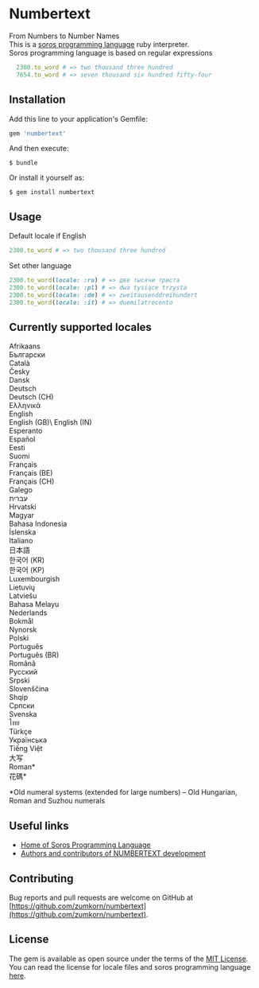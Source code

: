 # Numbertext

From Numbers to Number Names\
This is a [soros programming language](https://numbertext.github.io/) ruby interpreter.\
Soros programming language is based on regular expressions

```ruby
  2300.to_word # => two thousand three hundred
  7654.to_word # => seven thousand six hundred fifty-four
```

## Installation

Add this line to your application's Gemfile:

```ruby
gem 'numbertext'
```

And then execute:

    $ bundle

Or install it yourself as:

    $ gem install numbertext

## Usage

Default locale if English

```ruby
2300.to_word # => two thousand three hundred
```

Set other language

```ruby
2300.to_word(locale: :ru) # => две тысячи триста
2300.to_word(locale: :pl) # => dwa tysiące trzysta
2300.to_word(locale: :de) # => zweitausenddreihundert
2300.to_word(locale: :it) # => duemilatrecento

```

## Currently supported locales
Afrikaans\
Български\
Català\
Česky\
Dansk\
Deutsch\
Deutsch (CH)\
Ελληνικά\
English\
English (GB)\ 
English (IN)\
Esperanto\
Español\
Eesti\
Suomi\
Français\
Français (BE)\
Français (CH)\
Galego\
עברית\
Hrvatski\
Magyar\
Bahasa Indonesia\
Íslenska\
Italiano\
日本語\
한국어 (KR)\
한국어 (KP)\
Luxembourgish\
Lietuvių\
Latviešu\
Bahasa Melayu\
Nederlands\
Bokmål\
Nynorsk\
Polski\
Português\
Português (BR)\
Română\
Русский\
Srpski\
Slovenščina\
Shqip\
Српски\
Svenska\
ไทย\
Türkçe\
Українська\
Tiếng Việt\
大写\
Roman*\
花碼*

*Old numeral systems (extended for large numbers) – Old Hungarian, Roman and Suzhou numerals

## Useful links

* [Home of Soros Programming Language](https://numbertext.github.io/)
* [Authors and contributors of NUMBERTEXT development
](https://github.com/Numbertext/libnumbertext/blob/master/AUTHORS)

## Contributing

Bug reports and pull requests are welcome on GitHub at [https://github.com/zumkorn/numbertext](https://github.com/zumkorn/numbertext).

## License

The gem is available as open source under the terms of the [MIT License](http://opensource.org/licenses/MIT).\
You can read the license for locale files and soros programming language [here](https://numbertext.github.io/).